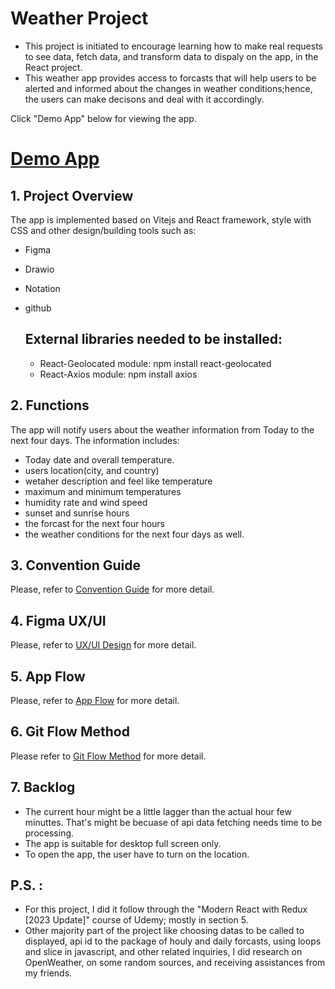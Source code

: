 # Weather Project 
* This project is initiated to encourage learning how to make real requests to see data, fetch data, and transform data to dispaly on the app, in the React project. 
* This weather app provides access to forcasts that will help users to be alerted and informed about the changes in weather conditions;hence, the users can make decisons and deal with it accordingly. 

Click "Demo App" below for viewing the app.
# [Demo App](https://weather-host-sage.vercel.app/)

## 1. Project Overview
The app is implemented based on Vitejs and React framework, style with CSS and other design/building tools such as:
* Figma 
* Drawio
* Notation
* github

  ## External libraries needed to be installed:
  * React-Geolocated module: npm install react-geolocated 
  * React-Axios module: npm install axios 

## 2. Functions 
 The app will notify users about the weather information from Today to the next four days. The information includes:
- Today date and overall temperature. 
- users location(city, and country)
- wetaher description and feel like temperature 
- maximum and minimum temperatures 
- humidity rate and wind speed 
- sunset and sunrise hours
- the forcast for the next four hours
- the weather conditions for the next four days as well.

## 3. Convention Guide
Please, refer to [Convention Guide](https://fresh-chiller-b75.notion.site/Weather-Project-Convention-guide-d463d6d018b3405fb9760d9505dd83b7?pvs=4) for more detail.

## 4. Figma UX/UI 
Please, refer to [UX/UI Design](https://www.figma.com/file/RXA74djqfURdg2kllV8OtN/Untitled?type=design&mode=design&t=JyZVwbzneLrGzZQG-0) for more detail.
## 5. App Flow
Please, refer to [App Flow](https://drive.google.com/file/d/1D1s1T0MiO3oGy50wgerxIshf0Hc50A_c/view?usp=sharing) for more detail.

## 6. Git Flow Method
Please refer to [Git Flow Method](https://www.notion.so/Git-Flow-Method-4555db0de8294536b09411c195f9ee1d?pvs=4) for more detail.

## 7. Backlog
- The current hour might be a little lagger than the actual hour few minuttes. That's might be becuase of api data fetching needs time to be processing. 
- The app is suitable for desktop full screen only.
- To open the app, the user have to turn on the location.

## P.S. :
- For this project, I did it follow through the "Modern React with Redux [2023 Update]" course of Udemy; mostly in section 5.
- Other majority part of the project like choosing datas to be called to displayed, api id to the package of houly and daily forcasts, using loops and slice in javascript, and other related inquiries, I did research on OpenWeather, on some random sources, and receiving assistances from my friends. 
